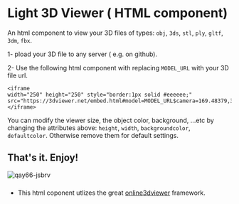 # Light 3D Viewer ( HTML component)
An html component to view your 3D files of types: `obj`, `3ds`, `stl`, `ply`, `gltf`, `3dm`, `fbx`. 

1- pload your 3D file to any server ( e.g. on github).

2- Use the following html component with replacing `MODEL_URL` with your 3D file url.

```
<iframe
width="250" height="250" style="border:1px solid #eeeeee;"
src="https://3dviewer.net/embed.html#model=MODEL_URL$camera=169.48379,370.18722,427.39485,255.46234,255.54915,255.43774,0.00000,1.00000,0.00000,45.00000$cameramode=perspective$envsettings=fishermans_bastion,off$backgroundcolor=255,255,255,255$defaultcolor=200,200,200$edgesettings=off,0,0,0,1">
</iframe>
```
You can modify the viewer size, the object color, background, ...etc by changing the attributes above: `height`, `width`, `backgroundcolor`, `defaultcolor`. Otherwise remove them for default settings.

## That's it. Enjoy!
![qay66-jsbrv](https://user-images.githubusercontent.com/26301932/209533463-43d2c736-eb44-4781-ac3e-39e66bbdd950.gif)

### 
* This html coponent utlizes the great [online3dviewer](https://3dviewer.net/) framework.
